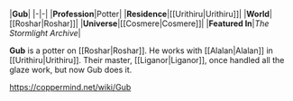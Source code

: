 |**Gub**|
|-|-|
|**Profession**|Potter|
|**Residence**|[[Urithiru\|Urithiru]]|
|**World**|[[Roshar\|Roshar]]|
|**Universe**|[[Cosmere\|Cosmere]]|
|**Featured In**|*The Stormlight Archive*|

**Gub** is a potter on [[Roshar\|Roshar]].
He works with [[Alalan\|Alalan]] in [[Urithiru\|Urithiru]]. Their master, [[Liganor\|Liganor]], once handled all the glaze work, but now Gub does it.



https://coppermind.net/wiki/Gub